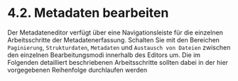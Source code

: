 # 4.2. Metadaten bearbeiten

Der Metadateneditor verfügt über eine Navigationsleiste für die einzelnen Arbeitsschritte der Metadatenerfassung. Schalten Sie mit den Bereichen `Paginierung`, `Strukturdaten`, `Metadaten` und `Austausch von Dateien` zwischen den einzelnen Bearbeitungsmodi innerhalb des Editors um. Die im Folgenden detailliert beschriebenen Arbeitsschritte sollten dabei in der hier vorgegebenen Reihenfolge durchlaufen werden

